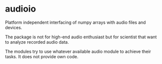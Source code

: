 # audioio
Platform independent interfacing of numpy arrays with audio files and devices.

The package is not for high-end audio enthusiast but for scientist that
want to analyze recorded audio data.

The modules try to use whatever available audio module to achieve
their tasks. It does not provide own code.